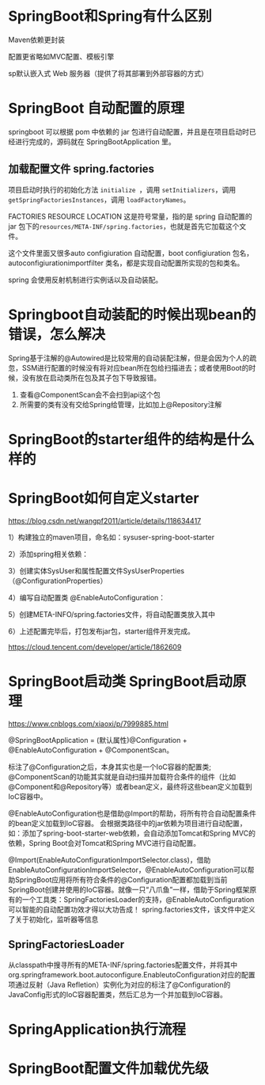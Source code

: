 # SpringBoot和Spring有什么区别
Maven依赖更封装

配置更省略如MVC配置、模板引擎

sp默认嵌入式 Web 服务器（提供了将其部署到外部容器的方式）

# SpringBoot 自动配置的原理
springboot 可以根据 pom 中依赖的 jar 包进行自动配置，并且是在项目启动时已经进行完成的，源码就在 SpringBootApplication 里。

## 加载配置文件 spring.factories
项目启动时执行的初始化方法 `initialize `，调用 `setInitializers`，调用 `getSpringFactoriesInstances`，调用 `loadFactoryNames`。  

FACTORIES RESOURCE LOCATION 这是符号常量，指的是 spring 自动配置的 jar 包下的`resources/META-INF/spring.factories`，也就是首先它加载这个文件。

这个文件里面又很多auto configiuration 自动配置，boot configiuration 包名，autoconfigiurationimportfilter 类名，都是实现自动配置所实现的包和类名。

spring 会使用反射机制进行实例话以及自动装配。

# Springboot自动装配的时候出现bean的错误，怎么解决
Spring基于注解的@Autowired是比较常用的自动装配注解，但是会因为个人的疏忽，SSM进行配置的时候没有将对应bean所在包给扫描进去；或者使用Boot的时候，没有放在启动类所在包及其子包下导致报错。  

1. 查看@ComponentScan会不会扫到api这个包
2. 所需要的类有没有交给Spring给管理，比如加上@Repository注解


# SpringBoot的starter组件的结构是什么样的


# SpringBoot如何自定义starter
https://blog.csdn.net/wangpf2011/article/details/118634417

1）构建独立的maven项目，命名如：sysuser-spring-boot-starter

2）添加spring相关依赖：

3）创建实体SysUser和属性配置文件SysUserProperties（@ConfigurationProperties）

4）编写自动配置类 @EnableAutoConfiguration：

5）创建META-INFO/spring.factories文件，将自动配置类放入其中

6）上述配置完毕后，打包发布jar包，starter组件开发完成。

https://cloud.tencent.com/developer/article/1862609

# SpringBoot启动类 SpringBoot启动原理

https://www.cnblogs.com/xiaoxi/p/7999885.html

@SpringBootApplication = (默认属性)@Configuration + @EnableAutoConfiguration + @ComponentScan。


标注了@Configuration之后，本身其实也是一个IoC容器的配置类;
@ComponentScan的功能其实就是自动扫描并加载符合条件的组件（比如@Component和@Repository等）或者bean定义，最终将这些bean定义加载到IoC容器中。

@EnableAutoConfiguration也是借助@Import的帮助，将所有符合自动配置条件的bean定义加载到IoC容器。
会根据类路径中的jar依赖为项目进行自动配置，如：添加了spring-boot-starter-web依赖，会自动添加Tomcat和Spring MVC的依赖，Spring Boot会对Tomcat和Spring MVC进行自动配置。

@Import(EnableAutoConfigurationImportSelector.class)，借助EnableAutoConfigurationImportSelector，@EnableAutoConfiguration可以帮助SpringBoot应用将所有符合条件的@Configuration配置都加载到当前SpringBoot创建并使用的IoC容器。就像一只“八爪鱼”一样，借助于Spring框架原有的一个工具类：SpringFactoriesLoader的支持，@EnableAutoConfiguration可以智能的自动配置功效才得以大功告成！
spring.factories文件，该文件中定义了关于初始化，监听器等信息

## SpringFactoriesLoader
从classpath中搜寻所有的META-INF/spring.factories配置文件，并将其中org.springframework.boot.autoconfigure.EnableutoConfiguration对应的配置项通过反射（Java Refletion）实例化为对应的标注了@Configuration的JavaConfig形式的IoC容器配置类，然后汇总为一个并加载到IoC容器。

# SpringApplication执行流程

# SpringBoot配置文件加载优先级


    